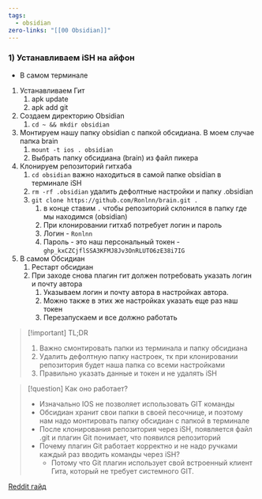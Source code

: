 ```yaml
---
tags:
  - obsidian
zero-links: "[[00 Obsidian]]"
---
```

### 1) Устанавливаем iSH на айфон
- В самом терминале
1) Устанавливаем Гит
	1) apk update
	2) apk add git 
2) Создаем директорию Obsidian
	1) `cd ~ && mkdir obsidian`
3) Монтируем нашу папку obsidian с папкой обсидиана. В моем случае папка brain
	1) `mount -t ios . obsidian`
	2) Выбрать папку обсидиана (brain) из файл пикера
4) Клонируем репозиторий гитхаба
	1) `cd obsidian` важно находиться в самой папке obsidian в терминале iSH
	2) `rm -rf .obsidian` удалить дефолтные настройки и папку .obsidian
	3) `git clone https://github.com/Ronlnn/brain.git .`
		1) в конце ставим `.` чтобы репозиторий склонился в папку где мы находимся (obsidian)
		2) При клонировании гитхаб потребует логин и пароль
		3) Логин - `Ronlnn`
		4) Пароль - это наш персональный токен - `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`
5) В самом Обсидиан
	1) Рестарт обсидиан
	2) При заходе снова плагин гит должен потребовать указать логин и почту автора
		1) Указываем логин и почту автора в настройках автора.
		2) Можно также в этих же настройках указать еще раз наш токен
		3) Перезапускаем и все должно работать

>[!important] TL;DR
> 1) Важно смонтировать папки из терминала и папку обсидиана
> 2) Удалить дефолтную папку настроек, тк при клонировании репозитория будет наша папка со всеми настройками
> 3) Правильно указать данные и токен и не удалять iSH

>[!question] Как оно работает?
> - Изначально IOS не позволяет использовать GIT команды
> - Обсидиан хранит свои папки в своей песочнице, и поэтому нам надо монтировать папку обсидиан с папкой в терминале 
> - После клонирования репозитория через iSH, появляется файл .git и плагин Git понимает, что появился репозиторий
> - Почему плагин Git работает корректно и не надо ручками каждый раз вводить команды через iSH?
> 	- Потому что Git плагин использует свой встроенный клиент Гита, который не требует системного GIT.

[Reddit гайд](https://www.reddit.com/r/ObsidianMD/comments/yhahdp/a_relatively_simple_guide_on_syncing_windows_with/?utm_source=share&utm_medium=web2x&context=3)